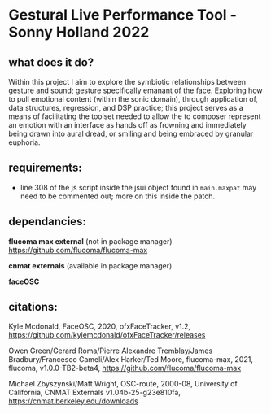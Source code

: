 
# Gestural Live Performance Tool - Sonny Holland 2022

## what does it do?

Within this project I aim to explore the symbiotic relationships between gesture and sound; 
gesture specifically emanant of the face. Exploring how to pull emotional content 
(within the sonic domain), through application of, data structures, regression, and DSP practice; 
this project serves as a means of facilitating the toolset needed to allow the to composer represent 
an emotion with an interface as hands off as frowning and immediately being drawn into aural dread, or 
smiling and being embraced by granular euphoria.

## requirements:

* line 308 of the js script inside the jsui object found in `main.maxpat` may need to be commented out; more on this inside the patch.

## dependancies:

**flucoma max external** (not in package manager)
https://github.com/flucoma/flucoma-max

**cnmat externals**
(available in package manager)

**faceOSC**

## citations:

Kyle Mcdonald, FaceOSC, 2020, ofxFaceTracker, v1.2, https://github.com/kylemcdonald/ofxFaceTracker/releases

Owen Green/Gerard Roma/Pierre Alexandre Tremblay/James Bradbury/Francesco Cameli/Alex Harker/Ted Moore, flucoma-max, 2021, flucoma, v1.0.0-TB2-beta4, https://github.com/flucoma/flucoma-max

Michael Zbyszynski/Matt Wright, OSC-route, 2000-08, University of California, CNMAT Externals v1.04b-25-g23e810fa, https://cnmat.berkeley.edu/downloads


